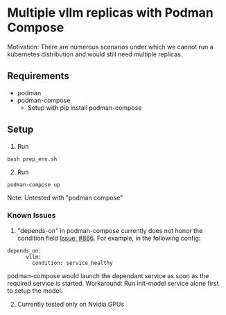# Multiple vllm replicas with Podman Compose

Motivation: There are numerous scenarios under which we cannot run a kubernetes distribution and would still need multiple replicas.

## Requirements

- podman
- podman-compose
    - Setup with pip install podman-compose

## Setup

1. Run 
```
bash prep_env.sh
```

2. Run
```
podman-compose up
```
Note: Untested with "podman compose"

### Known Issues

1. "depends-on" in podman-compose currently does not honor the condition field [Issue: #866](https://github.com/containers/podman-compose/issues/866). For example, in the following config:
```
depends_on:
      vllm:
        condition: service_healthy
```
podman-compose would launch the dependant service as soon as the required service is started.
Workaround: Run init-model service alone first to setup the model. 
<!-- TODO: Potentially move init-model into its own compose.yaml -->
2. Currently tested only on Nvidia GPUs

